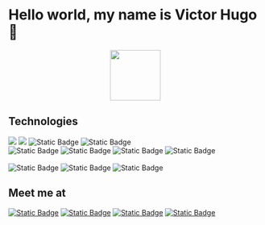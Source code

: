 # Hello world, my name is Victor Hugo 👋


<div id="header" align="center">
  <img src="https://media.giphy.com/media/M9gbBd9nbDrOTu1Mqx/giphy.gif" width="100"/>
</div>
<h2>Technologies</h2>
<div class="container-fluid">
  <div class="row">
    <img src="https://img.shields.io/badge/JavaScript-F7DF1E?style=for-the-badge&logo=javascript&logoColor=F7DF1E&labelColor=101010"/>
    <img src="https://img.shields.io/badge/Node.JS-339933?style=for-the-badge&logo=nodedotjs&logoColor=339933&labelColor=101010">
    <img alt="Static Badge" src="https://img.shields.io/badge/Python-yellow?style=for-the-badge&logo=python&logoColor=white&labelColor=007396&color=yellow">
    <img alt="Static Badge" src="https://img.shields.io/badge/AWS-white?style=for-the-badge&logo=amazonaws&logoColor=white&labelColor=black&color=%23232f3e">
  </div>
  <div class="row">
    <img alt="Static Badge" src="https://img.shields.io/badge/Git-black?style=for-the-badge&logo=git&logoColor=white&labelColor=black&color=%23f54d27">
    <img alt="Static Badge" src="https://img.shields.io/badge/GitHub-black?style=for-the-badge&logo=github&logoColor=white&labelColor=black&color=white">
    <img alt="Static Badge" src="https://img.shields.io/badge/Docker-black?style=for-the-badge&logo=docker&logoColor=white&labelColor=%231c85ed&color=black">
    <img alt="Static Badge" src="https://img.shields.io/badge/Linux_Fedora-black?style=for-the-badge&logo=linux&logoColor=white&labelColor=black&color=%232b4578">
  </div>
  <div class="row">
    <br/>
    <img alt="Static Badge" src="https://img.shields.io/badge/Django-black?style=for-the-badge&logo=django&logoColor=white&labelColor=black&color=%230c4b33">
    <img alt="Static Badge" src="https://img.shields.io/badge/MySQL-white?style=for-the-badge&logo=mysql&logoColor=white&labelColor=black&color=%234479A1">
    <img alt="Static Badge" src="https://img.shields.io/badge/PostgreSQL-white?style=for-the-badge&logo=postgresql&logoColor=white&labelColor=black&color=%23336791">
  </div>
</div>
<h2>Meet me at</h2>
<div class="container-fluid">
  <div class="row">
    <a href="https://www.facebook.com/victorhugo.bravogarcia/" target="_blank"><img alt="Static Badge" src="https://img.shields.io/badge/Facebook-black?style=for-the-badge&logo=facebook&logoColor=white&labelColor=black&color=%230866FF&link=https%3A%2F%2Fwww.facebook.com%2Fvictorhugo.bravogarcia%2F"></a>
    <a href="https://www.linkedin.com/in/victor-hugo-bravo-garcia-99661b272/" target="_blank"><img alt="Static Badge" src="https://img.shields.io/badge/LinkedIn-black?style=for-the-badge&logo=linkedin&logoColor=white&labelColor=black&color=%230A66C2&link=https%3A%2F%2Fwww.facebook.com%2Fvictorhugo.bravogarcia%2F"></a>
    <a href="https://www.instagram.com/vitorugo26/" target="_blank"><img alt="Static Badge" src="https://img.shields.io/badge/Instagram-black?style=for-the-badge&logo=instagram&logoColor=white&labelColor=black&color=%23E4405F"></a>
    <a href="https://api.whatsapp.com/send?phone=51944469094&text=Hello%20Victor%20Bravo%2C%20I%20am%20writing%20to%20you%20from%20GitHub%2C%20with%20the%20purpose%20of%20..." target="_blank"><img alt="Static Badge" src="https://img.shields.io/badge/WhatsApp-black?style=for-the-badge&logo=whatsapp&logoColor=white&labelColor=black&color=%2325D366"></a>

  </div>
</div>

